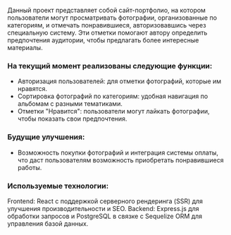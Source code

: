 Данный проект представляет собой сайт-портфолио, на котором пользователи могут просматривать фотографии, организованные по категориям, и отмечать понравившиеся, авторизовавшись через специальную систему. Эти отметки помогают автору определить предпочтения аудитории, чтобы предлагать более интересные материалы.

### На текущий момент реализованы следующие функции:

- Авторизация пользователей: для отметки фотографий, которые им нравятся.
- Сортировка фотографий по категориям: удобная навигация по альбомам с разными тематиками.
- Отметки "Нравится": пользователи могут лайкать фотографии, чтобы показать свои предпочтения.

### Будущие улучшения:

- Возможность покупки фотографий и интеграция системы оплаты, что даст пользователям возможность приобретать понравившиеся работы.
### Используемые технологии:

Frontend: React с поддержкой серверного рендеринга (SSR) для улучшения производительности и SEO.
Backend: Express.js для обработки запросов и PostgreSQL в связке с Sequelize ORM для управления базой данных.
